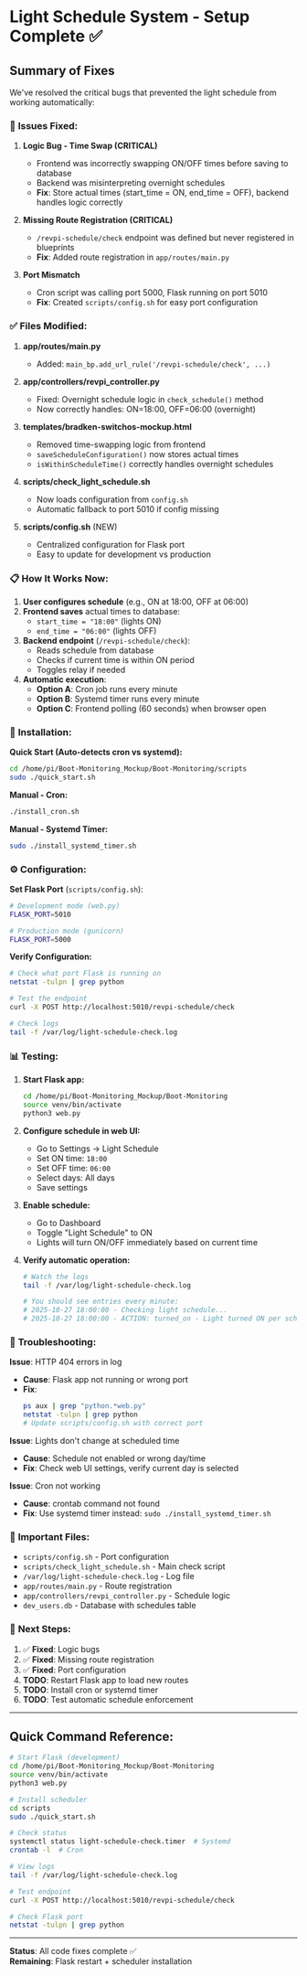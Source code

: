 # Light Schedule System - Setup Complete ✅

## Summary of Fixes

We've resolved the critical bugs that prevented the light schedule from working automatically:

### 🐛 **Issues Fixed:**

1. **Logic Bug - Time Swap (CRITICAL)**
   - Frontend was incorrectly swapping ON/OFF times before saving to database
   - Backend was misinterpreting overnight schedules
   - **Fix**: Store actual times (start_time = ON, end_time = OFF), backend handles logic correctly

2. **Missing Route Registration (CRITICAL)**
   - `/revpi-schedule/check` endpoint was defined but never registered in blueprints
   - **Fix**: Added route registration in `app/routes/main.py`

3. **Port Mismatch**
   - Cron script was calling port 5000, Flask running on port 5010
   - **Fix**: Created `scripts/config.sh` for easy port configuration

### ✅ **Files Modified:**

1. **app/routes/main.py**
   - Added: `main_bp.add_url_rule('/revpi-schedule/check', ...)`

2. **app/controllers/revpi_controller.py**
   - Fixed: Overnight schedule logic in `check_schedule()` method
   - Now correctly handles: ON=18:00, OFF=06:00 (overnight)

3. **templates/bradken-switchos-mockup.html**
   - Removed time-swapping logic from frontend
   - `saveScheduleConfiguration()` now stores actual times
   - `isWithinScheduleTime()` correctly handles overnight schedules

4. **scripts/check_light_schedule.sh**
   - Now loads configuration from `config.sh`
   - Automatic fallback to port 5010 if config missing

5. **scripts/config.sh** (NEW)
   - Centralized configuration for Flask port
   - Easy to update for development vs production

### 📋 **How It Works Now:**

1. **User configures schedule** (e.g., ON at 18:00, OFF at 06:00)
2. **Frontend saves** actual times to database:
   - `start_time = "18:00"` (lights ON)
   - `end_time = "06:00"` (lights OFF)
3. **Backend endpoint** (`/revpi-schedule/check`):
   - Reads schedule from database
   - Checks if current time is within ON period
   - Toggles relay if needed
4. **Automatic execution**:
   - **Option A**: Cron job runs every minute
   - **Option B**: Systemd timer runs every minute
   - **Option C**: Frontend polling (60 seconds) when browser open

### 🚀 **Installation:**

**Quick Start (Auto-detects cron vs systemd):**
```bash
cd /home/pi/Boot-Monitoring_Mockup/Boot-Monitoring/scripts
sudo ./quick_start.sh
```

**Manual - Cron:**
```bash
./install_cron.sh
```

**Manual - Systemd Timer:**
```bash
sudo ./install_systemd_timer.sh
```

### ⚙️ **Configuration:**

**Set Flask Port** (`scripts/config.sh`):
```bash
# Development mode (web.py)
FLASK_PORT=5010

# Production mode (gunicorn)
FLASK_PORT=5000
```

**Verify Configuration:**
```bash
# Check what port Flask is running on
netstat -tulpn | grep python

# Test the endpoint
curl -X POST http://localhost:5010/revpi-schedule/check

# Check logs
tail -f /var/log/light-schedule-check.log
```

### 📊 **Testing:**

1. **Start Flask app:**
   ```bash
   cd /home/pi/Boot-Monitoring_Mockup/Boot-Monitoring
   source venv/bin/activate
   python3 web.py
   ```

2. **Configure schedule in web UI:**
   - Go to Settings → Light Schedule
   - Set ON time: `18:00`
   - Set OFF time: `06:00`
   - Select days: All days
   - Save settings

3. **Enable schedule:**
   - Go to Dashboard
   - Toggle "Light Schedule" to ON
   - Lights will turn ON/OFF immediately based on current time

4. **Verify automatic operation:**
   ```bash
   # Watch the logs
   tail -f /var/log/light-schedule-check.log
   
   # You should see entries every minute:
   # 2025-10-27 18:00:00 - Checking light schedule...
   # 2025-10-27 18:00:00 - ACTION: turned_on - Light turned ON per schedule
   ```

### 🔧 **Troubleshooting:**

**Issue**: HTTP 404 errors in log
- **Cause**: Flask app not running or wrong port
- **Fix**: 
  ```bash
  ps aux | grep "python.*web.py"
  netstat -tulpn | grep python
  # Update scripts/config.sh with correct port
  ```

**Issue**: Lights don't change at scheduled time
- **Cause**: Schedule not enabled or wrong day/time
- **Fix**: Check web UI settings, verify current day is selected

**Issue**: Cron not working
- **Cause**: crontab command not found
- **Fix**: Use systemd timer instead: `sudo ./install_systemd_timer.sh`

### 📁 **Important Files:**

- `scripts/config.sh` - Port configuration
- `scripts/check_light_schedule.sh` - Main check script
- `/var/log/light-schedule-check.log` - Log file
- `app/routes/main.py` - Route registration
- `app/controllers/revpi_controller.py` - Schedule logic
- `dev_users.db` - Database with schedules table

### 🎯 **Next Steps:**

1. ✅ **Fixed**: Logic bugs
2. ✅ **Fixed**: Missing route registration  
3. ✅ **Fixed**: Port configuration
4. **TODO**: Restart Flask app to load new routes
5. **TODO**: Install cron or systemd timer
6. **TODO**: Test automatic schedule enforcement

---

## Quick Command Reference:

```bash
# Start Flask (development)
cd /home/pi/Boot-Monitoring_Mockup/Boot-Monitoring
source venv/bin/activate
python3 web.py

# Install scheduler
cd scripts
sudo ./quick_start.sh

# Check status
systemctl status light-schedule-check.timer  # Systemd
crontab -l  # Cron

# View logs
tail -f /var/log/light-schedule-check.log

# Test endpoint
curl -X POST http://localhost:5010/revpi-schedule/check

# Check Flask port
netstat -tulpn | grep python
```

---

**Status**: All code fixes complete ✅  
**Remaining**: Flask restart + scheduler installation
